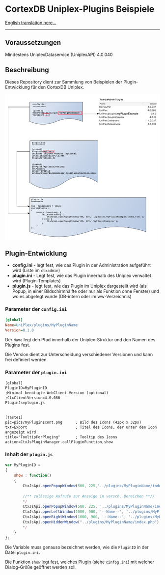 CortexDB Uniplex-Plugins Beispiele
==================================

[English translation here...](README.md)

- - -

Voraussetzungen
---------------

Mindestens UniplexDataservice (UniplexAPI) 4.0.040

Beschreibung
------------
Dieses Repository dient zur Sammlung von Beispielen der Plugin-Entwicklung für den CortexDB Uniplex. 

![Plugin-Schema](images/Plugin-Config-Schema.png)


Plugin-Entwicklung
------------------

- **config.ini** - legt fest, wie das Plugin in der Administration aufgeführt wird (Liste im `ctxadmin`)
- **plugin.ini** - Legt fest, wie das Plugin innerhalb des Uniplex verwaltet wird (Plugin-Templates)
- **plugin.js** - legt fest, wie das Plugin im Uniplex dargestellt wird (als Popup, in einer Bildschirmhälfte oder nur als Funktion ohne Fenster) und wo es abgelegt wurde (DB-intern oder im ww-Verzeichnis)


### Parameter der `config.ini`

```ini
[global]
Name=UniPlex/plugins/MyPluginName
Version=0.1.0
```

Der `Name` legt den Pfad innerhalb der Uniplex-Struktur und den Namen des Plugins fest.

Die Version dient zur Unterscheidung verschiedener Versionen und kann frei definiert werden.


### Parameter der `plugin.ini`

```
[global]
PluginID=MyPluginID
;Minimal benötigte WebClient Version (optional)
;CtxClientVersion=4.0.086
PluginJs=plugin.js


[Taste1]
pic=pics/myPluginIcont.png		; Bild des Icons (42px x 32px)
txt=Export						; Titel des Icons, der unter dem Icon angezeigt wird
title="TooltipForPluging"		; Tooltip des Icons
action=CtxJsPluginManager.callPluginFunction,show
```

### Inhalt der `plugin.js`


```JavaScript
var MyPluginID =
{
	show : function()
	{
		CtxJsApi.openPopupWindow(500, 225,'../plugins/MyPluginName/index_open.php');

		//** zulässige Aufrufe zur Anzeige in versch. Bereichen **//
		*/
		CtxJsApi.openPopupWindow(500, 225, '../plugins/MyPluginName/index_open.php'); // modaler Dialog
		CtxJsApi.openLeftWindow(1000, 900, '--Name--', '../plugins/MyPluginName/index.php'); // Tab links
		CtxJsApi.openRightWindow(1000, 900, '--Name--', '../plugins/MyPluginName/index.php'); // Tab rechts
		CtxJsApi.openHiddenWindow("../plugins/MyPluginName/index.php"); // ohne Fenster
		*/
	}
};
```

Die Variable muss genauso bezeichnet werden, wie die `PluginID` in der Datei `plugin.ini`.

Die Funktion `show` legt fest, welches Plugin (siehe `cinfog.ini`) mit welcher Dialog-Größe geöffnet werden soll.
